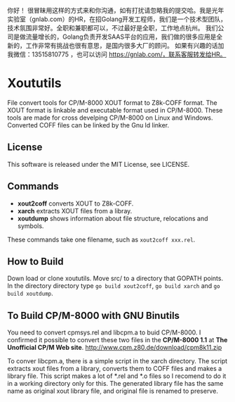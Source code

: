 你好！
很冒昧用这样的方式来和你沟通，如有打扰请忽略我的提交哈。我是光年实验室（gnlab.com）的HR，在招Golang开发工程师，我们是一个技术型团队，技术氛围非常好。全职和兼职都可以，不过最好是全职，工作地点杭州。
我们公司是做流量增长的，Golang负责开发SAAS平台的应用，我们做的很多应用是全新的，工作非常有挑战也很有意思，是国内很多大厂的顾问。
如果有兴趣的话加我微信：13515810775  ，也可以访问 https://gnlab.com/，联系客服转发给HR。
# Xoututils
 File convert tools for CP/M-8000 XOUT format to Z8k-COFF format.
 The XOUT format is linkable and executable format used in CP/M-8000.
 These tools are made for cross develping CP/M-8000 on Linux and Windows.
 Converted COFF files can be linked by the Gnu ld linker.

## License
 This software is released under the MIT License, see LICENSE.

## Commands
- **xout2coff** converts XOUT to Z8k-COFF.
- **xarch** extracts XOUT files from a libray.  
- **xoutdump** shows information about file structure, relocations and symbols.  

These commands take one filename, such as `xout2coff xxx.rel`.  

## How to Build
Down load or clone xoututils. Move src/ to a directory that GOPATH points. In the directory directory type `go build xout2coff`, `go build xarch` and `go build xoutdump`. 

## To Build CP/M-8000 with GNU Binutils 
You need to convert cpmsys.rel and libcpm.a to buid CP/M-8000. I confirmed it possible to convert these two files in the **CP/M-8000 1.1** at **The Unofficial CP/M Web site**.  http://www.cpm.z80.de/download/cpm8k11.zip

To conver libcpm.a, there is a simple script in the xarch directory. The script extracts xout files from a library, converts them to COFF files and makes a library file. This script makes a lot of *.rel and *.o files so I recomend to do it in a working directory only for this. The generated library file has the same name as original xout library file, and original file is renamed to preserve. 
